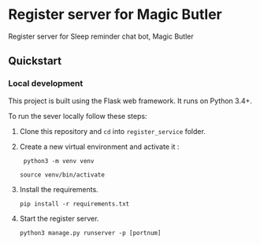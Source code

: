 # Register server for Magic Butler

Register server for Sleep reminder chat bot, Magic Butler

## Quickstart

### Local development

This project is built using the Flask web framework. It runs on Python 3.4+.

To run the sever locally follow these steps:

1. Clone this repository and `cd` into `register_service` folder.

1. Create a new virtual environment and activate it :

    ``
    python3 -m venv venv``

    ``source venv/bin/activate
    ``

1. Install the requirements.

    ``
    pip install -r requirements.txt
    ``

1. Start the register server.

    ``
    python3 manage.py runserver -p [portnum] 
    ``
